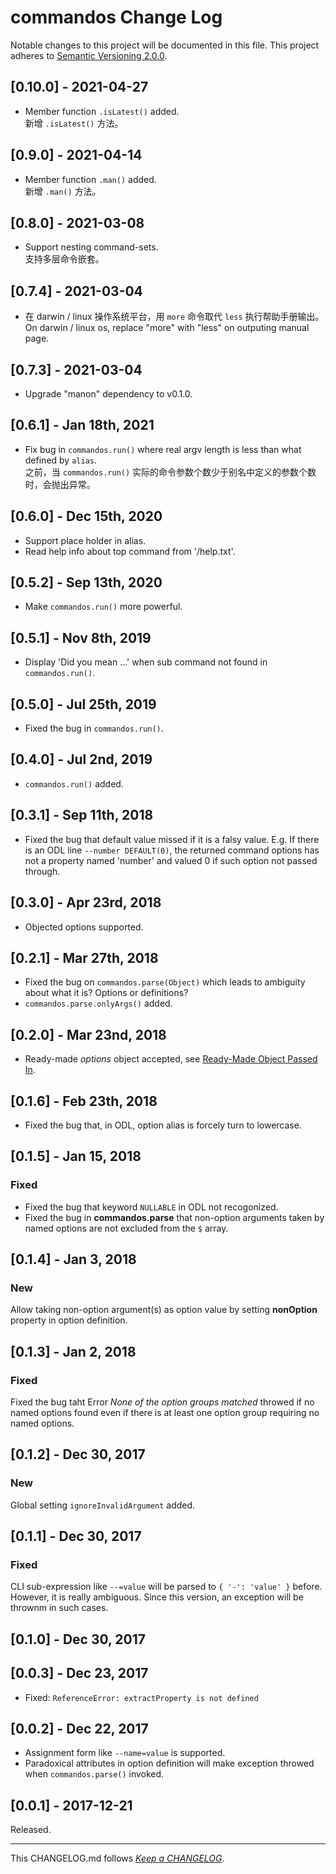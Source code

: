 #   commandos Change Log

Notable changes to this project will be documented in this file. This project adheres to [Semantic Versioning 2.0.0](http://semver.org/).

##  [0.10.0] - 2021-04-27

*   Member function `.isLatest()` added.  
    新增 `.isLatest()` 方法。

##  [0.9.0] - 2021-04-14
*   Member function `.man()` added.  
    新增 `.man()` 方法。

##  [0.8.0] - 2021-03-08

*   Support nesting command-sets.  
    支持多层命令嵌套。 

##  [0.7.4] - 2021-03-04

*   在 darwin / linux 操作系统平台，用 `more` 命令取代 `less` 执行帮助手册输出。  
    On darwin / linux os, replace "more" with "less" on outputing manual page.

##  [0.7.3] - 2021-03-04

*   Upgrade "manon" dependency to v0.1.0.

##  [0.6.1] - Jan 18th, 2021

*   Fix bug in `commandos.run()` where real argv length is less than what defined by `alias`.  
    之前，当 `commandos.run()` 实际的命令参数个数少于别名中定义的参数个数时，会抛出异常。

##  [0.6.0] - Dec 15th, 2020

*   Support place holder in alias.
*   Read help info about top command from '<ROOT>/help.txt'.

##  [0.5.2] - Sep 13th, 2020

*   Make `commandos.run()` more powerful.

##  [0.5.1] - Nov 8th, 2019

*   Display 'Did you mean ...' when sub command not found in `commandos.run()`.

##  [0.5.0] - Jul 25th, 2019

*   Fixed the bug in `commandos.run()`.

##  [0.4.0] - Jul 2nd, 2019

*   `commandos.run()` added.

##  [0.3.1] - Sep 11th, 2018

*   Fixed the bug that default value missed if it is a falsy value. E.g.
    If there is an ODL line `--number DEFAULT(0)`, the returned command options has not a property named 'number' and valued 0 if such option not passed through.

##  [0.3.0] - Apr 23rd, 2018

*   Objected options supported.

##  [0.2.1] - Mar 27th, 2018

*   Fixed the bug on `commandos.parse(Object)` which leads to ambiguity about what it is? Options or definitions?
*   `commandos.parse.onlyArgs()` added.

##  [0.2.0] - Mar 23nd, 2018

*   Ready-made *options* object accepted, see [Ready-Made Object Passed In](./README.md#ready-made-object-passed-in).

##	[0.1.6] - Feb 23th, 2018

*	Fixed the bug that, in ODL, option alias is forcely turn to lowercase.

##	[0.1.5] - Jan 15, 2018

###	Fixed

*	Fixed the bug that keyword `NULLABLE` in ODL not recogonized.
*	Fixed the bug in __commandos.parse__ that non-option arguments taken by named options are not excluded from the `$` array.

##	[0.1.4] - Jan 3, 2018

###	New

Allow taking non-option argument(s) as option value by setting __nonOption__ property in option definition.

##	[0.1.3] - Jan 2, 2018

###	Fixed

Fixed the bug taht Error *None of the option groups matched*  throwed if no named options found even if there is at least one option group requiring no named options.

##	[0.1.2] - Dec 30, 2017

###	New

Global setting `ignoreInvalidArgument` added.

##	[0.1.1] - Dec 30, 2017

###	Fixed

CLI sub-expression like `--=value` will be parsed to `{ '-': 'value' }` before. However, it is really ambiguous. Since this version, an exception will be thrownm in such cases.

##	[0.1.0] - Dec 30, 2017

##  [0.0.3] - Dec 23, 2017

*   Fixed: `ReferenceError: extractProperty is not defined`

##  [0.0.2] - Dec 22, 2017

*   Assignment form like `--name=value` is supported.
*   Paradoxical attributes in option definition will make exception throwed when `commandos.parse()` invoked.

##	[0.0.1] - 2017-12-21

Released.

---
This CHANGELOG.md follows [*Keep a CHANGELOG*](http://keepachangelog.com/).

